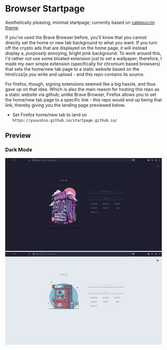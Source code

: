 # Browser Startpage
Aesthetically pleasing, minimal startpage; currently based on [catppuccin theme](https://github.com/catppuccin/catppuccin).

If you've used the Brave Browser before, you'll know that you cannot directly set the home or new tab background to what you want. If you turn off the crypto ads that are displayed on the home page, it will instead display a, *purposely* annoying, bright pink background. To work around this, I'd rather *not* use some bloated extension just to set a wallpaper; therefore, I made my own simple extension (specifically for chromium based browsers) that sets the home/new tab page to a static website based on the html/css/js you write and upload - and this repo contains its source.

For firefox, though, signing extensions seemed like a big hassle, and thus gave up on that idea. Which is also the main reason for hosting this repo as a static website via github; unlike Brave Browser, Firefox allows you to set the home/new tab page to a specific link - this repo would end up being that link, thereby giving you the landing page previewed below.
- Set Firefox home/new tab to land on `https://yuuushio.github.io/startpage.github.io/`

## Preview
### Dark Mode

<img src="https://raw.githubusercontent.com/yuuushio/startpage.github.io/main/previews/ctp-dark-pw.jpg" width="600"/>

<img src="https://raw.githubusercontent.com/yuuushio/startpage.github.io/main/previews/nord-light-pw.jpg" width="600"/>



